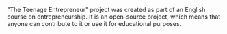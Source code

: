 "The Teenage Entrepreneur" project was created as part of an English course on entrepreneurship. It is an open-source project, which means that anyone can contribute to it or use it for educational purposes.
